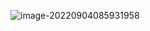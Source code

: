 ![image-20220904085931958](C:\Users\shen\AppData\Roaming\Typora\typora-user-images\image-20220904085931958.png)